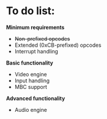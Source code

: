 # To do list:

**Minimum requirements**
  - <s>Non-prefixed opcodes</s>
  - Extended (0xCB-prefixed) opcodes
  - Interrupt handling
  
**Basic functionality**
  - Video engine
  - Input handling
  - MBC support

**Advanced functionality**
  - Audio engine
  